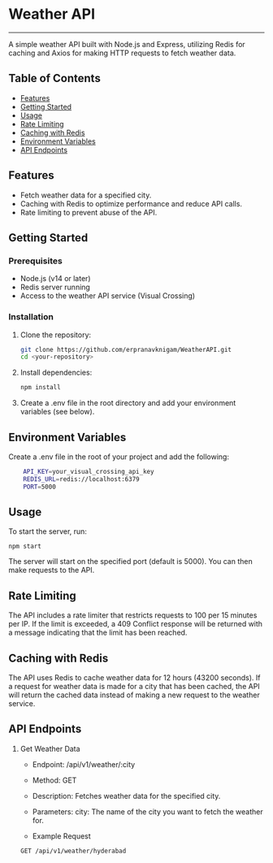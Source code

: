 # Weather API

---------------------------------------------------------------------------------------------
A simple weather API built with Node.js and Express, utilizing Redis for caching and Axios for making HTTP requests to fetch weather data.

## Table of Contents

- [Features](#features)
- [Getting Started](#getting-started)
- [Usage](#usage)
- [Rate Limiting](#rate-limiting)
- [Caching with Redis](#caching-with-redis)
- [Environment Variables](#environment-variables)
- [API Endpoints](#api-endpoints)

## Features

- Fetch weather data for a specified city.
- Caching with Redis to optimize performance and reduce API calls.
- Rate limiting to prevent abuse of the API.

## Getting Started

### Prerequisites

- Node.js (v14 or later)
- Redis server running
- Access to the weather API service (Visual Crossing)

### Installation

1. Clone the repository:

   ```bash
   git clone https://github.com/erpranavknigam/WeatherAPI.git
   cd <your-repository>
   ```
2. Install dependencies:
    ```bash
    npm install
    ```

3. Create a .env file in the root directory and add your environment variables (see below).

## Environment Variables

Create a .env file in the root of your project and add the following:
```bash
    API_KEY=your_visual_crossing_api_key
    REDIS_URL=redis://localhost:6379
    PORT=5000
```

## Usage

To start the server, run:
```
npm start
```
The server will start on the specified port (default is 5000). You can then make requests to the API.


## Rate Limiting

The API includes a rate limiter that restricts requests to 100 per 15 minutes per IP. If the limit is exceeded, a 409 Conflict response will be returned with a message indicating that the limit has been reached.

## Caching with Redis

The API uses Redis to cache weather data for 12 hours (43200 seconds). If a request for weather data is made for a city that has been cached, the API will return the cached data instead of making a new request to the weather service.

## API Endpoints
1. Get Weather Data

    * Endpoint: /api/v1/weather/:city
    * Method: GET
    * Description: Fetches weather data for the specified city.
    * Parameters:
        city: The name of the city you want to fetch the weather for.

    * Example Request
    ```
    GET /api/v1/weather/hyderabad
    ```
